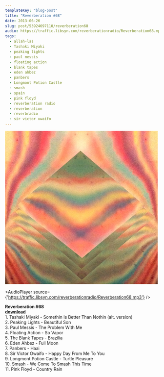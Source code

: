 ```yaml
---
templateKey: "blog-post"
title: "Reverberation #68"
date: 2013-06-26
slug: post/53924697110/reverberation68
audio: https://traffic.libsyn.com/reverberationradio/Reverberation68.mp3
tags:
  - allah-las
  - Tashaki Miyaki
  - peaking lights
  - paul messis
  - floating action
  - blank tapes
  - eden ahbez
  - panbers
  - Longmont Potion Castle
  - smash
  - spain
  - pink floyd
  - reverberation radio
  - reverberation
  - reverbradio
  - sir victor uwaifo
---
```


![Reverberation #68](../images/96c9bcd27bd00a6d7d747a009d9a38a64a246f6c8391091bc7cb2755bde88990.jpg)

<AudioPlayer source={'https://traffic.libsyn.com/reverberationradio/Reverberation68.mp3'} />

<p><strong>Reverberation #68</strong><br /><strong><a href="https://traffic.libsyn.com/reverberationradio/Reverberation68.mp3" title="download" target="_blank">download</a>&nbsp;</strong><br />1. Tashaki Miyaki - Somethin Is Better Than Nothin (alt. version)<br />2. Peaking Lights - Beautiful Son<br />3. Paul Messis - The Problem With Me<br />4. Floating Action - So Vapor<br />5. The Blank Tapes - Brazilia<br />6. Eden Ahbez - Full Moon<br />7. Panbers - Haai<br />8. Sir Victor Owaifo - Happy Day From Me To You<br />9. Longmont Potion Castle - Turtle Pleasure<br />10. Smash - We Come To Smash This Time<br />11. Pink Floyd - Country Rain</p>
